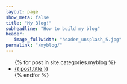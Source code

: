 ```yaml
---
layout: page
show_meta: false
title: "My Blog!"
subheadline: "How to build my blog"
header:
   image_fullwidth: "header_unsplash_5.jpg"
permalink: "/myblog/"
---
```

<ul>
    {% for post in site.categories.myblog %}
    <li><a href="{{ site.url }}{{ site.baseurl }}{{ post.url }}">{{ post.title }}</a></li>
    {% endfor %}
</ul>